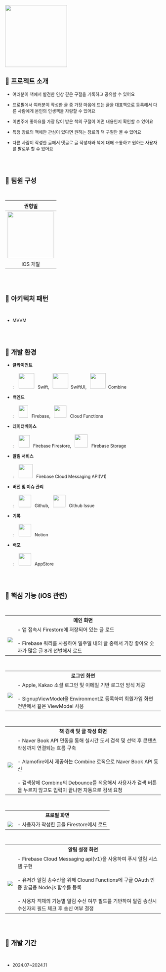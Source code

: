 <img src="https://github.com/user-attachments/assets/61dbc6b4-47b7-4a09-a332-68ecc92e1e65" height=200 width=200>

<br>

## 🙌 프로젝트 소개

- 여러분이 책에서 발견한 인상 깊은 구절을 기록하고 공유할 수 있어요

- 프로필에서 여러분이 작성한 글 중 가장 마음에 드는 글을 대표책으로 등록해서 다른 사람에게 본인의 인생책을 자랑할 수 있어요

- 이번주에 좋아요를 가장 많이 받은 책의 구절이 어떤 내용인지 확인할 수 있어요

- 특정 장르의 책에만 관심이 있다면 원하는 장르의 책 구절만 볼 수 있어요

- 다른 사람이 작성한 글에서 댓글로 글 작성자와 책에 대해 소통하고 원하는 사용자를 팔로우 할 수 있어요

<br><br>

## 👥 팀원 구성
<br>
<div align="center">
  
| **권형일** |
| :------: |
| <img src="https://github.com/user-attachments/assets/f21d71fe-ce7b-4be8-99ed-65d24529dcdf" height=150 width=150> |
| iOS 개발 |

</div>

<br><br>

## 🧩 아키텍처 패턴
<br>

- MVVM

<br><br>

## 🎨 개발 환경

- **클라이언트** <br><br>
: &nbsp;&nbsp; <img src="https://github.com/user-attachments/assets/3e6d384d-7236-464c-92f0-242e52c7e4cd" height=50 width=50> &nbsp; Swift, &nbsp; <img src="https://github.com/user-attachments/assets/34ae1446-2e29-4099-878e-e5ced09f5ad1" height=50 width=50> &nbsp;SwiftUI, &nbsp; <img src="https://github.com/user-attachments/assets/f6ea23db-3f7e-4a01-9569-f4c71262be7c" height=50 width=50> &nbsp;Combine

- **백엔드** <br><br>
: &nbsp;&nbsp; <img src="https://github.com/user-attachments/assets/c396eca8-b46d-4c30-bf19-29ab9e03213a" height=40 width=30> &nbsp; Firebase, &nbsp; <img src="https://github.com/user-attachments/assets/68311341-bb6f-4b19-8c4c-a75c9f142ae7" height=40 width=40> &nbsp; Cloud Functions

- **데이터베이스** <br><br>
: &nbsp;&nbsp; <img src="https://github.com/user-attachments/assets/7f696449-6dba-4390-96cf-46620035385d" height=40 width=35> &nbsp; Firebase Firestore, &nbsp; <img src="https://github.com/user-attachments/assets/137f9843-1b0c-42e7-a592-5e31bef334d7" height=42 width=42> &nbsp; Firebase Storage

- **알림 서비스** <br><br>
: &nbsp;&nbsp; <img src="https://github.com/user-attachments/assets/e4385433-ad7b-4950-afa5-548a827b05b0" height=45 width=45> &nbsp; Firebase Cloud Messaging API(V1)

- **버전 및 이슈 관리** <br><br>
: &nbsp;&nbsp; <img src="https://github.com/user-attachments/assets/1188196c-7469-4301-9592-ad1c9c029a09" height=40 width=40> &nbsp; Github, &nbsp; <img src="https://github.com/user-attachments/assets/1a7e3c68-90ac-442a-ae95-14f88c1dd0a0" height=40 width=40> &nbsp; Github Issue

- **기록** <br><br>
: &nbsp;&nbsp; <img src="https://github.com/user-attachments/assets/4e88ece5-cc26-4130-a05a-c6dc401e7bdd" height=40 width=40> &nbsp; Notion

- **배포** <br><br>
: &nbsp;&nbsp; <img src="https://github.com/user-attachments/assets/46f120e7-8fb4-46ef-9200-b7578eb66daa" height=40 width=40> &nbsp; AppStore

<br><br>

## 📱 핵심 기능 (iOS 관련)

<br>

<table>
  <tr>
    <td colspan="2" align="center"><b>메인 화면</b></td>
  </tr>
  <tr>
    <td>
      <img src="https://github.com/user-attachments/assets/f9c8bc1f-163e-4407-91e5-20e05d4e9b28">
    </td>
    <td>
      - 앱 접속시 Firestore에 저장되어 있는 글 로드<br><br>
      - Firebase 쿼리를 사용하여 일주일 내의 글 중에서 가장 좋아요 숫자가 많은 글 8개 선별해서 로드
    </td>
  </tr>
</table>

<br>
<table>
  <tr>
    <td colspan="2" align="center"><b>로그인 화면</b></td>
  </tr>
  <tr>
    <td>
      <img src="https://github.com/user-attachments/assets/ee76c77f-ccfa-4dc3-a794-32c6175a67ec">
    </td>
    <td>
      - Apple, Kakao 소셜 로그인 및 이메일 기반 로그인 방식 제공<br><br>
      - SignupViewModel을 Environment로 등록하여 회원가입 화면 전반에서 같은 ViewModel 사용
    </td>
  </tr>
</table>

<br>
<table>
  <tr>
    <td colspan="2" align="center"><b>책 검색 및 글 작성 화면</b></td>
  </tr>
  <tr>
    <td>
      <img src="https://github.com/user-attachments/assets/af866364-b9c4-44eb-9693-cc822eb7edf9">
    </td>
    <td>
      - Naver Book API 연동을 통해 실시간 도서 검색 및 선택 후 콘텐츠 작성까지 연결되는 흐름 구축<br><br>
      - Alamofire에서 제공하는 Combine 로직으로 Naver Book API 통신<br><br>
      - 검색창에 Combine의 Debounce를 적용해서 사용자가 검색 버튼을 누르지 않고도 입력이 끝나면 자동으로 검색 요청
    </td>
  </tr>
</table>

<br>
<table>
  <tr>
    <td colspan="2" align="center"><b>프로필 화면</b></td>
  </tr>
  <tr>
    <td>
      <img src="https://github.com/user-attachments/assets/14bbcd31-921c-4db4-944b-f9ade1cad5e2">
    </td>
    <td>
      - 사용자가 작성한 글을 Firestore에서 로드
    </td>
  </tr>
</table>

<br>
<table>
  <tr>
    <td colspan="2" align="center"><b>알림 설정 화면</b></td>
  </tr>
  <tr>
    <td>
      <img src="https://github.com/user-attachments/assets/382ee7f3-3bc2-4325-b8fa-f6a68497346b">
    </td>
    <td>
      - Firebase Cloud Messaging api(v1)을 사용하여 푸시 알림 시스템 구현<br><br>
      - 유저간 알림 송수신을 위해 Clound Functions에 구글 OAuth 인증 발급용 Node.js 함수를 등록<br><br>
      - 사용자 객체의 기능별 알림 수신 여부 필드를 기반하여 알림 송신시 수신자의 필드 체크 후 송신 여부 결정
    </td>
  </tr>
</table>

<br><br>

## 📅 개발 기간

<br>

- 2024.07~2024.11

<br><br>
